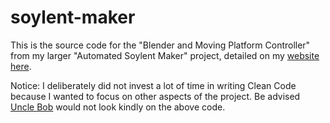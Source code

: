 # soylent-maker

This is the source code for the "Blender and Moving Platform Controller" from my larger "Automated Soylent Maker" project, detailed on my [website here](https://stevenuray.net/automated-soylent-maker/).

Notice: I deliberately did not invest a lot of time in writing Clean Code because I wanted to focus on other aspects of the project. Be advised [Uncle Bob](https://en.wikipedia.org/wiki/Robert_C._Martin) would not look kindly on the above code.
